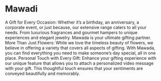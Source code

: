 # Mawadi
 A Gift for Every Occasion: Whether it’s a birthday, an anniversary, a corporate event, or just because, our extensive range caters to all your needs. From luxurious fragrances and gourmet hampers to unique experiences and elegant jewelry. Mawada is your ultimate gifting partner.  More Than Just Flowers: While we love the timeless beauty of flowers, we believe in offering a variety that covers all aspects of gifting. With Mawada, you can find everything you need to make someone’s day special, all in one place.  Personal Touch with Every Gift: Enhance your gifting experience with our unique feature that allows you to attach a personalized video message with your gift. This thoughtful touch ensures that your sentiments are conveyed beautifully and memorably.
